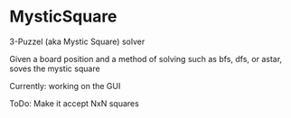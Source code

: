 # MysticSquare
3-Puzzel (aka Mystic Square) solver

Given a board position and a method of solving such as bfs, dfs, or astar, soves the mystic square

Currently: working on the GUI

ToDo: Make it accept NxN squares
